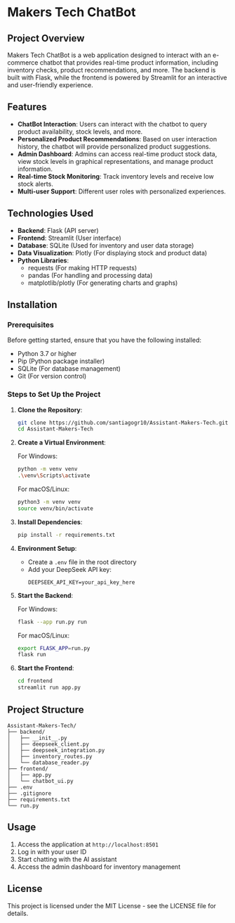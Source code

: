 # Makers Tech ChatBot

## Project Overview
Makers Tech ChatBot is a web application designed to interact with an e-commerce chatbot that provides real-time product information, including inventory checks, product recommendations, and more. The backend is built with Flask, while the frontend is powered by Streamlit for an interactive and user-friendly experience.

## Features
- **ChatBot Interaction**: Users can interact with the chatbot to query product availability, stock levels, and more.
- **Personalized Product Recommendations**: Based on user interaction history, the chatbot will provide personalized product suggestions.
- **Admin Dashboard**: Admins can access real-time product stock data, view stock levels in graphical representations, and manage product information.
- **Real-time Stock Monitoring**: Track inventory levels and receive low stock alerts.
- **Multi-user Support**: Different user roles with personalized experiences.

## Technologies Used
- **Backend**: Flask (API server)
- **Frontend**: Streamlit (User interface)
- **Database**: SQLite (Used for inventory and user data storage)
- **Data Visualization**: Plotly (For displaying stock and product data)
- **Python Libraries**:
  - requests (For making HTTP requests)
  - pandas (For handling and processing data)
  - matplotlib/plotly (For generating charts and graphs)

## Installation

### Prerequisites
Before getting started, ensure that you have the following installed:
- Python 3.7 or higher
- Pip (Python package installer)
- SQLite (For database management)
- Git (For version control)

### Steps to Set Up the Project

1. **Clone the Repository**:
   ```bash
   git clone https://github.com/santiagogr10/Assistant-Makers-Tech.git
   cd Assistant-Makers-Tech
   ```

2. **Create a Virtual Environment**:
   
   For Windows:
   ```bash
   python -m venv venv
   .\venv\Scripts\activate
   ```
   
   For macOS/Linux:
   ```bash
   python3 -m venv venv
   source venv/bin/activate
   ```

3. **Install Dependencies**:
   ```bash
   pip install -r requirements.txt
   ```

4. **Environment Setup**:
   - Create a `.env` file in the root directory
   - Add your DeepSeek API key:
     ```
     DEEPSEEK_API_KEY=your_api_key_here
     ```

5. **Start the Backend**:
   
   For Windows:
   ```bash
   flask --app run.py run
   ```
   
   For macOS/Linux:
   ```bash
   export FLASK_APP=run.py
   flask run
   ```

6. **Start the Frontend**:
   ```bash
   cd frontend
   streamlit run app.py
   ```

## Project Structure
```
Assistant-Makers-Tech/
├── backend/
│   ├── __init__.py
│   ├── deepseek_client.py
│   ├── deepseek_integration.py
│   ├── inventory_routes.py
│   └── database_reader.py
├── frontend/
│   ├── app.py
│   └── chatbot_ui.py
├── .env
├── .gitignore
├── requirements.txt
└── run.py
```

## Usage
1. Access the application at `http://localhost:8501`
2. Log in with your user ID
3. Start chatting with the AI assistant
4. Access the admin dashboard for inventory management


## License
This project is licensed under the MIT License - see the LICENSE file for details.
